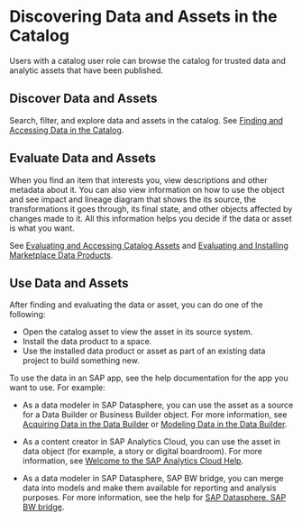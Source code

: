 <!-- loio6df42e3675324d73bd35c2e70d46a7ee -->

# Discovering Data and Assets in the Catalog

Users with a catalog user role can browse the catalog for trusted data and analytic assets that have been published.



<a name="loio6df42e3675324d73bd35c2e70d46a7ee__section_csj_42x_jdc"/>

## Discover Data and Assets

Search, filter, and explore data and assets in the catalog. See [Finding and Accessing Data in the Catalog](finding-and-accessing-data-in-the-catalog-1047825.md).



<a name="loio6df42e3675324d73bd35c2e70d46a7ee__section_jgc_p2x_jdc"/>

## Evaluate Data and Assets

When you find an item that interests you, view descriptions and other metadata about it. You can also view information on how to use the object and see impact and lineage diagram that shows the its source, the transformations it goes through, its final state, and other objects affected by changes made to it. All this information helps you decide if the data or asset is what you want.

See [Evaluating and Accessing Catalog Assets](evaluating-and-accessing-catalog-assets-dc061a2.md) and [Evaluating and Installing Marketplace Data Products](evaluating-and-installing-marketplace-data-products-92c35ef.md).



<a name="loio6df42e3675324d73bd35c2e70d46a7ee__section_chh_p2x_jdc"/>

## Use Data and Assets

After finding and evaluating the data or asset, you can do one of the following:

-   Open the catalog asset to view the asset in its source system.
-   Install the data product to a space.
-   Use the installed data product or asset as part of an existing data project to build something new.

To use the data in an SAP app, see the help documentation for the app you want to use. For example:

-   As a data modeler in SAP Datasphere, you can use the asset as a source for a Data Builder or Business Builder object. For more information, see [Acquiring Data in the Data Builder](Acquiring-and-Preparing-Data-in-the-Data-Builder/acquiring-data-in-the-data-builder-1f15a29.md) or [Modeling Data in the Data Builder](Modeling-Data-in-the-Data-Builder/modeling-data-in-the-data-builder-5c1e3d4.md).

-   As a content creator in SAP Analytics Cloud, you can use the asset in data object \(for example, a story or digital boardroom\). For more information, see [Welcome to the SAP Analytics Cloud Help](https://help.sap.com/docs/SAP_ANALYTICS_CLOUD/00f68c2e08b941f081002fd3691d86a7/1fb1f4ce92f44fc983debc25ac1f2cc9.html).

-   As a data modeler in SAP Datasphere, SAP BW bridge, you can merge data into models and make them available for reporting and analysis purposes. For more information, see the help for [SAP Datasphere, SAP BW bridge](https://help.sap.com/docs/SAP_BW_BRIDGE/107a6e8a38b74ede94c833ca3b7b6f51/f2a4eb578452482fbbcb9078a8e51551.html).


